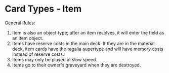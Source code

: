 # Card Types - Item

General Rules:

1. Item is also an object type; after an item resolves, it will enter the field as an item object.
2. Items have reserve costs in the main deck. If they are in the material deck, item cards have the regalia supertype and will have memory costs instead of reserve costs.
3. Items may only be played at slow speed.
4. Items go to their owner's graveyard when they are destroyed.
